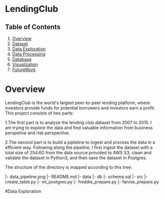 # LendingClub

## Table of Contents

1. [Overview](#overview)
2. [Dataset](#dataset)
3. [Data Exploration](#dataexploration)
4. [Data Processing](#dataprocessing)
5. [Database](#database)
6. [Visualization](#visualization)
7. [FutureWork](#FutureWork)

# Overview
LendingClub is the world's largest peer-to-peer lending platform, where investors provide funds for potential borrowers and investors earn a profit. This project consists of two parts:

1.The first part is to analyze the lending club dataset from 2007 to 2015. I am trying to explore the data and find valuable information from business perspetive and risk perspective. 

2.The second part is to build a pipleline to ingest and process the data in a efficient way. Following along the pipeline, I first ingest the dataset with a total size of 254.6G from the data source provided to AWS S3; clean and validate the dataset in Python3, and then save the dataset in Postgres.

The structure of the directory is mapped according to this tree:

|- data_pipeline.png
|- README.md
|- data
|- db
    |- schema.sql
|- src
    |- create_table.py
    |- ml_postgres.py
    |- freddie_prepare.py
    |- fannie_prepare.py
   
#Data Exploration

